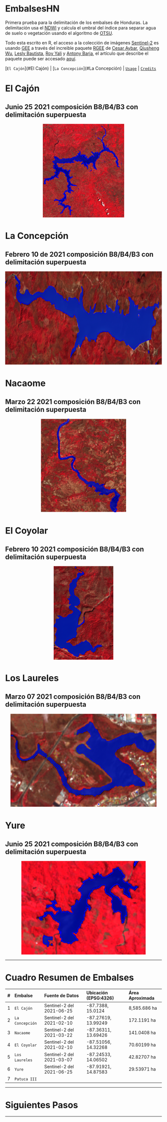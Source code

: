 # EmbalsesHN

Primera prueba para la delimitación de los embalses de Honduras. La delimitación usa el [NDWI](https://en.wikipedia.org/wiki/Normalized_difference_water_index) y calcula el umbral del índice para separar agua de suelo o vegetación usando el algoritmo de [OTSU](https://en.wikipedia.org/wiki/Otsu%27s_method).

Todo esta escrito en R, el acceso a la colección de imágenes [Sentinel-2](https://sentinel.esa.int/web/sentinel/missions/sentinel-2) es usando [GEE](https://www.sciencedirect.com/science/article/pii/S0034425717302900) a través del increible paquete [RGEE](https://csaybar.github.io/rgee-examples/) de [Cesar Aybar](https://csaybar.github.io/), [Qiusheng Wu](https://geography.utk.edu/about-us/faculty/dr-qiusheng-wu/), [Lesly Bautista](https://orcid.org/0000-0003-3523-8687), [Roy Yali](https://ryali93.github.io/en/) y [Antony Barja](https://github.com/ambarja), el artículo que describe el paquete puede ser accesado [aquí](https://joss.theoj.org/papers/10.21105/joss.02272). 

[`El Cajón`](#El Cajón) \| [`La Concepción`](#La Concepción) \|
[`Usage`](#Usage) \| [`Credits`](#Credits)

# El Cajón

## Junio 25 2021 composición B8/B4/B3 con delimitación superpuesta

<p align="center">
<img src="imagenes/Cajon2.png" height="300"/>
</p>

# La Concepción

## Febrero 10 de 2021 composición B8/B4/B3 con delimitación superpuesta

<p align="center">
<img src="imagenes/dos.png" height="300"/>
</p>

# Nacaome

## Marzo 22 2021 composición B8/B4/B3 con delimitación superpuesta

<p align="center">
<img src="imagenes/Nacaome2.png" height="300"/>
</p>

# El Coyolar

## Febrero 10 2021 composición B8/B4/B3 con delimitación superpuesta

<p align="center">
<img src="imagenes/Coyolar2.png" height="300"/>
</p>

# Los Laureles

## Marzo 07 2021 composición B8/B4/B3 con delimitación superpuesta

<p align="center">
<img src="imagenes/Laureles2.png" height="300"/>
</p>


# Yure

## Junio 25 2021 composición B8/B4/B3 con delimitación superpuesta

<p align="center">
<img src="imagenes/Yure2.png" height="300"/>
</p>


***

# Cuadro Resumen de Embalses

| # | Embalse | Fuente de Datos | Ubicación (EPSG:4326) | Área Aproximada |
| :---: | :--- | :--- | :--- | :---|
| 1 | `El Cajón` | Sentinel-2 del 2021-06-25 | -87.7388, 15.0124  |  8,585.686 ha|
| 2 | `La Concepción` | Sentinel-2 del 2021-02-10 | -87.27619, 13.99249  | 172.1191 ha|
| 3 | `Nacaome` |Sentinel-2 del 2021-03-22 | -87.36311, 13.69426  | 141.0408 ha|
| 4 | `El Coyolar` |Sentinel-2 del 2021-02-10 | -87.51056, 14.32268   | 70.60199 ha|
| 5 | `Los Laureles` | Sentinel-2 del 2021-03-07  | -87.24533, 14.06502  | 42.82707 ha  |
| 6 | `Yure` | Sentinel-2 del 2021-06-25 | -87.91921, 14.87583  | 29.53971 ha|
| 7 | `Patuca III` |  |   |  |

***

# Siguientes Pasos

***
